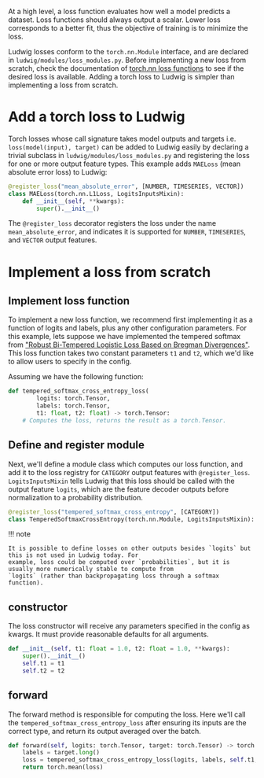 At a high level, a loss function evaluates how well a model predicts a dataset. Loss functions should always output a
scalar. Lower loss corresponds to a better fit, thus the objective of training is to minimize the loss.

Ludwig losses conform to the `torch.nn.Module` interface, and are declared in `ludwig/modules/loss_modules.py`. Before
implementing a new loss from scratch, check the documentation of [torch.nn loss functions](https://pytorch.org/docs/stable/nn.html#loss-functions)
to see if the desired loss is available. Adding a torch loss to Ludwig is simpler than implementing a loss from scratch.

# Add a torch loss to Ludwig

Torch losses whose call signature takes model outputs and targets i.e. `loss(model(input), target)` can be added to
Ludwig easily by declaring a trivial subclass in `ludwig/modules/loss_modules.py` and registering the loss for one or
more output feature types. This example adds `MAELoss` (mean absolute error loss) to Ludwig:

```python
@register_loss("mean_absolute_error", [NUMBER, TIMESERIES, VECTOR])
class MAELoss(torch.nn.L1Loss, LogitsInputsMixin):
    def __init__(self, **kwargs):
        super().__init__()
```
The `@register_loss` decorator registers the loss under the name `mean_absolute_error`, and indicates it is supported
for `NUMBER`, `TIMESERIES`, and `VECTOR` output features.

# Implement a loss from scratch

## Implement loss function

To implement a new loss function, we recommend first implementing it as a function of logits and labels, plus any other
configuration parameters. For this example, lets suppose we have implemented the tempered softmax from
["Robust Bi-Tempered Logistic Loss Based on Bregman Divergences"](https://arxiv.org/abs/1906.03361). This loss function
takes two constant parameters `t1` and `t2`, which we'd like to allow users to specify in the config.

Assuming we have the following function:
```python
def tempered_softmax_cross_entropy_loss(
        logits: torch.Tensor,
        labels: torch.Tensor,
        t1: float, t2: float) -> torch.Tensor:
    # Computes the loss, returns the result as a torch.Tensor.
```

## Define and register module

Next, we'll define a module class which computes our loss function, and add it to the loss registry for `CATEGORY`
output features with `@register_loss`. `LogitsInputsMixin` tells Ludwig that this loss should be called with the output
feature `logits`, which are the feature decoder outputs before normalization to a probability distribution.

```python
@register_loss("tempered_softmax_cross_entropy", [CATEGORY])
class TemperedSoftmaxCrossEntropy(torch.nn.Module, LogitsInputsMixin):
```

!!! note

    It is possible to define losses on other outputs besides `logits` but this is not used in Ludwig today. For
    example, loss could be computed over `probabilities`, but it is usually more numerically stable to compute from
    `logits` (rather than backpropagating loss through a softmax function).

## constructor

The loss constructor will receive any parameters specified in the config as kwargs. It must provide reasonable defaults
for all arguments.

```python
def __init__(self, t1: float = 1.0, t2: float = 1.0, **kwargs):
    super().__init__()
    self.t1 = t1
    self.t2 = t2
```

## forward

The forward method is responsible for computing the loss. Here we'll call the `tempered_softmax_cross_entropy_loss`
after ensuring its inputs are the correct type, and return its output averaged over the batch.

```python
def forward(self, logits: torch.Tensor, target: torch.Tensor) -> torch.Tensor:
    labels = target.long()
    loss = tempered_softmax_cross_entropy_loss(logits, labels, self.t1, self.t2)
    return torch.mean(loss)
```
